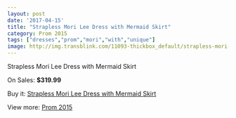 ```yaml
---
layout: post
date: '2017-04-15'
title: "Strapless Mori Lee Dress with Mermaid Skirt"
category: Prom 2015
tags: ["dresses","prom","mori","with","unique"]
image: http://img.transblink.com/11093-thickbox_default/strapless-mori-lee-dress-with-mermaid-skirt.jpg
---
```

Strapless Mori Lee Dress with Mermaid Skirt

On Sales: **$319.99**
<a href="https://www.transblink.com/en/prom-2015/3608-strapless-mori-lee-dress-with-mermaid-skirt.html"><amp-img layout="responsive" width="600" height="600" src="//img.transblink.com/11093-thickbox_default/strapless-mori-lee-dress-with-mermaid-skirt.jpg" alt="Strapless Mori Lee Dress with Mermaid Skirt 0" /></a>
<a href="https://www.transblink.com/en/prom-2015/3608-strapless-mori-lee-dress-with-mermaid-skirt.html"><amp-img layout="responsive" width="600" height="600" src="//img.transblink.com/11095-thickbox_default/strapless-mori-lee-dress-with-mermaid-skirt.jpg" alt="Strapless Mori Lee Dress with Mermaid Skirt 1" /></a>
<a href="https://www.transblink.com/en/prom-2015/3608-strapless-mori-lee-dress-with-mermaid-skirt.html"><amp-img layout="responsive" width="600" height="600" src="//img.transblink.com/11094-thickbox_default/strapless-mori-lee-dress-with-mermaid-skirt.jpg" alt="Strapless Mori Lee Dress with Mermaid Skirt 2" /></a>

Buy it: [Strapless Mori Lee Dress with Mermaid Skirt](https://www.transblink.com/en/prom-2015/3608-strapless-mori-lee-dress-with-mermaid-skirt.html "Strapless Mori Lee Dress with Mermaid Skirt")

View more: [Prom 2015](https://www.transblink.com/en/10-prom-2015 "Prom 2015")